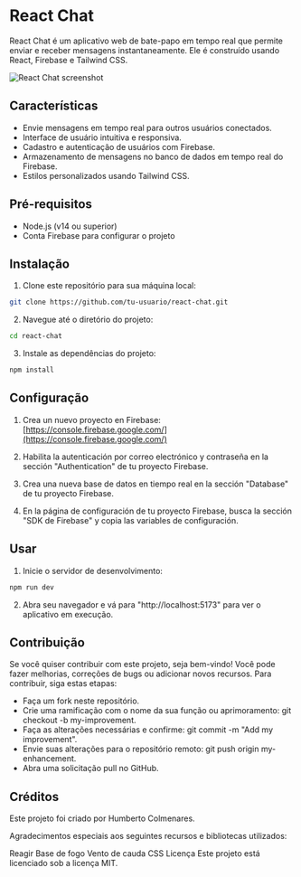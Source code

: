 # React Chat

React Chat é um aplicativo web de bate-papo em tempo real que permite enviar e receber mensagens instantaneamente. Ele é construído usando React, Firebase e Tailwind CSS.

![React Chat screenshot](../react-chat/public/react-app-video.gif)

## Características

- Envie mensagens em tempo real para outros usuários conectados.
- Interface de usuário intuitiva e responsiva.
- Cadastro e autenticação de usuários com Firebase.
- Armazenamento de mensagens no banco de dados em tempo real do Firebase.
- Estilos personalizados usando Tailwind CSS.

## Pré-requisitos

- Node.js (v14 ou superior)
- Conta Firebase para configurar o projeto

## Instalação

1. Clone este repositório para sua máquina local:

```bash
git clone https://github.com/tu-usuario/react-chat.git
```

2. Navegue até o diretório do projeto:

```bash
cd react-chat
```

3. Instale as dependências do projeto:

```bash
npm install
```

## Configuração

1. Crea un nuevo proyecto en Firebase: [https://console.firebase.google.com/](https://console.firebase.google.com/)

2. Habilita la autenticación por correo electrónico y contraseña en la sección "Authentication" de tu proyecto Firebase.

3. Crea una nueva base de datos en tiempo real en la sección "Database" de tu proyecto Firebase.

4. En la página de configuración de tu proyecto Firebase, busca la sección "SDK de Firebase" y copia las variables de configuración.


## Usar

1. Inicie o servidor de desenvolvimento:

```bash
npm run dev
```

2. Abra seu navegador e vá para "http://localhost:5173" para ver o aplicativo em execução.


## Contribuição

Se você quiser contribuir com este projeto, seja bem-vindo! Você pode fazer melhorias, correções de bugs ou adicionar novos recursos. Para contribuir, siga estas etapas:

- Faça um fork neste repositório.
- Crie uma ramificação com o nome da sua função ou aprimoramento: git checkout -b my-improvement.
- Faça as alterações necessárias e confirme: git commit -m "Add my improvement".
- Envie suas alterações para o repositório remoto: git push origin my-enhancement.
- Abra uma solicitação pull no GitHub.

## Créditos

Este projeto foi criado por Humberto Colmenares.

Agradecimentos especiais aos seguintes recursos e bibliotecas utilizados:

Reagir
Base de fogo
Vento de cauda CSS
Licença
Este projeto está licenciado sob a licença MIT.

